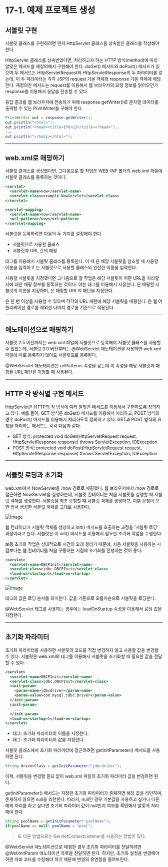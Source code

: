 # 17-1. 예제 프로젝트 생성
## 서블릿 구현
서블릿 클래스를 구현하려면 먼저 HttpServlet 클래스를 상속받은 클래스를 작성해야 한다.

HttpServlet 클래스를 상속받았다면, 처리하고자 하는 HTTP 방식(method)에 따라 알맞은 메서드를 재정의해서 구현해야 한다.
doGet() 메서드와 doPost() 메서드가 있으며 두 메서드는 HttpServletRequest와 HttpServletResponse의 두 파라미터를 갖는데, 
이 두 파라미터는 각각 JSP의 request 기본 객체와 response 기본 객체에 해당한다.
재정의한 메서드는 request를 이용해서 웹 브라우저의 요청 정보를 읽어오던가 response를 이용해서 응답을 전송할 수 있다.

응답 결과를 웹 브라우저에 전송하기 위해 response.getWriter()로 문자열 데이터를 출력할 수 있는 PrintWriter를 구해야 한다.
```java
PrintWriter out = response.getWriter();
out.println("<html>");
out.println("<head><title>현재시간</title></head>");
...
out.println("</body></html>");
```
***
## web.xml로 매핑하기
서블릿 클래스를 생성했다면, 그다음으로 할 작업은 WEB-INF 폴더의 web.xml 파일에 서블릿 클래스를 등록하는 것이다.
```xml
<servlet>
  <servlet-name>now</servlet-name>
  <servlet-class>example.NowServlet</servlet-class>
</servlet>

<servlet-mapping>
  <servlet-name>now</servlet-name>
  <url-pattern>/now</url-pattern>
</servlet-mapping>
```
서블릿을 등록하려면 다음의 두 가지를 설정해야 한다.
- 서블릿으로 사용할 클래스
- 서블릿과 URL 간의 매핑

<servlet> 태그를 이용해서 서블릿 클래스를 등록한다.
이 때 <servlet-name>은 해당 서블릿을 참조할 때 사용할 이름을 입력하고
<servlet-class>는 서블릿으로 사용할 클래스의 완전한 이름을 입력한다.

사용할 서블릿을 지정했다면 그다음으로 할 작업은 해당 서블릿이 어떤 URL을 처리할지에 대한 매핑 정보를 등록하는 것이다.
이는 <servlet-mapping> 태그를 이용해서 지정한다.
<servlet-name>은 매핑할 서블릿의 이름을 지정하며, <url-pattern>은 매핑할 URL의 패턴을 지정한다.

<url-pattern>은 한 번 이상을 사용할 수 있으며 각각의 URL 패턴에 해당 서블릿을 매핑한다.
<url-pattern>은 웹 어플리케이션 경로를 제외한 나머지 경로를 기준으로 적용된다.
***
## 애노테이션으로 매핑하기
서블릿 2.5 버전까지는 web.xml 파일에 서블릿으로 등록해야 서블릿 클래스를 사용할 수 있었는데, 
서블릿 3.0 버전부터는 @WebServlet 애노테이션을 사용하면 web.xml 파일에 따로 등록하지 않아도 서블릿으로 등록된다.

@WebServlet 애노테이션은 urlPatterns 속성을 갖는데 이 속성을 해당 서블릿과 매핑될 URL 패턴을 지정할 때 사용된다.
***
## HTTP 각 방식별 구현 메서드
HttpServlet은 HTTP의 각 방식에 따라 알맞은 메서드를 이용해서 구현하도록 정의하고 있다. 
예를 들어, GET 방식은 doGet() 메서드를 이용해서 처리하고, POST 방식의 경우 doPost() 메서드를 이용해서 처리하도록 정의하고 있다.
GET과 POST 방식의 요청을 처리하는 메서드는 각각 다음과 같다.
- GET 방식: protected void doGet(HttpServletRequest request, HttpServletResponse response) throws ServletException, IOException
- POST 방식: protected void doPost(HttpServletRequest request, HttpServletResponse response) throws ServletException, IOException
***
## 서블릿 로딩과 초기화
web.xml에서 NowServlet을 /now 경로로 매핑했다.
웹 브라우저에서 /now 경로로 접근하면 NowServlet을 실행하는데, 서블릿 컨테이너는 처음 서블릿을 실행할 때 서블릿 객체를 생성한다.
서블릿을 최초 요청할 때 서블릿 객체를 생성하고, 이후 요청이 오면 앞서 생성한 서블릿 객체를 그대로 사용한다.

![image](https://github.com/GYUNGAEEEE/JSP/assets/158580466/f3d0458f-d443-48a1-b3e5-15005438fcbb)

웹 컨테이너가 서블릿 객체를 생성하고 init() 메서드를 호출하는 과정을 '서블릿 로딩' 과정이라고 한다.
서블릿은 이 init() 메서드를 이용해서 필요한 초기화 작업을 수행한다.

보통 초기화 작업은 상대적으로 시간이 오래 걸리기 때문에, 처음 서블릿을 사용하는 시점보다는 웹 컨테이너를 처음 구동하는 시점에 초기화를 진행하는 것이 좋다. 
```xml
<servlet>
  <servlet-name>DBCPInit</servlet-name>
  <servlet-class>jdbc.DBCPInit</servlet-class>
  <load-on-startup>1</load-on-startup>
</servlet>
```
![image](https://github.com/GYUNGAEEEE/JSP/assets/158580466/0d44f292-bf11-47be-8e10-8ede4fb22370)

<load-on-startup> 태그의 값은 로딩 순서를 의미한다. 값을 기준으로 오름차순으로 서블릿을 로딩한다.

@WebServlet 태그를 사용하는 경우에는 loadOnStartup 속성을 이용해서 로딩 값을 지정한다.
***
## 초기화 파라미터
초기화 파라미터를 사용하면 서블릿의 코드를 직접 변경하지 않고 사용할 값을 변경할 수 있다.
서블릿은 web.xml의 <init-param> 태그를 이용해서 서블릿을 초기화할 때 필요한 값을 전달할 수 있다.
```xml
<servlet>
  <servlet-name>DBCPInit</servlet-name>
  <servlet-class>jdbc.DBCPInit</servlet-class>
  <init-param>
    <param-name>jdbcdriver</param-name>
    <param-value>com.mysql.jdbc.Driver</param-value>
  </init-param>
  <init-param>
    ...
  </init-param>
  <load-on-startup>1</load-on-startup>
</servlet>
```
- <param-name> 태그: 초기화 파라미터의 이름을 지정한다.
- <param-value> 태그: 초기화 파라미터의 값을 지정한다.

서블릿 클래스에서 초기화 파라미터에 접근하려면 getInitParameter() 메서드를 사용하면 된다.
```java
String driverClass = getInitParameter("jdbcdriver");
```
이제, 서블릿을 변경할 필요 없이 web.xml 파일의 초기화 파라미터 값을 변경하면 된다.

getInitParameter() 메서드는 지정한 초기화 파라미터가 존재하면 해당 값을 리턴하며, 존재하지 않으면 null을 리턴한다. 
따라서, null인 경우 기본값을 사용하고 싶거나 다른 예외 처리를 하고 싶다면 초기화 파라미터 값이 null인지 여부를 확인해서 알맞게 처리해야 한다.
```java
String poolName = getInitParameter("poolName");
if(poolName == null) poolName = "pool";
```
> 또 다른 방법으로는 ServletContextListener를 사용하는 방법이 있다.

@WebServlet 애노테이션으로 매핑한 경우 초기화 파라미터를 전달하려면 @WebInitParam 애노테이션 목록을 전달하면 된다.
하지만, 초기화 설정을 변경해야하면 자바 코드를 수정해야 하기 때문에 변경의 유연함을 떨어뜨린다.
